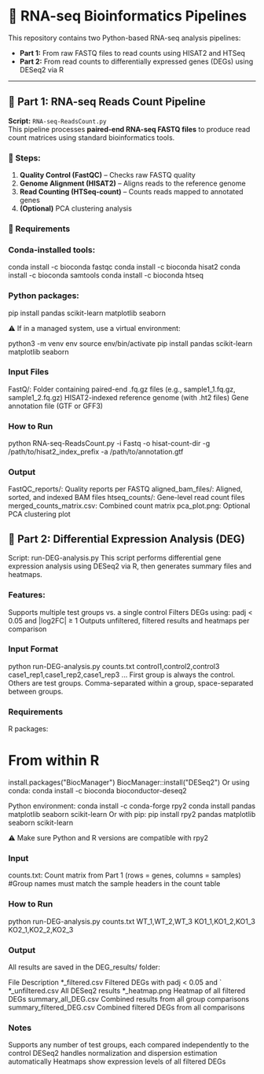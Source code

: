 # 🧬 RNA-seq Bioinformatics Pipelines

This repository contains two Python-based RNA-seq analysis pipelines:

- **Part 1:** From raw FASTQ files to read counts using HISAT2 and HTSeq
- **Part 2:** From read counts to differentially expressed genes (DEGs) using DESeq2 via R

---

## 📌 Part 1: RNA-seq Reads Count Pipeline

**Script:** `RNA-seq-ReadsCount.py`  
This pipeline processes **paired-end RNA-seq FASTQ files** to produce read count matrices using standard bioinformatics tools.

### 🔄 Steps:

1. **Quality Control (FastQC)** – Checks raw FASTQ quality
2. **Genome Alignment (HISAT2)** – Aligns reads to the reference genome
3. **Read Counting (HTSeq-count)** – Counts reads mapped to annotated genes
4. **(Optional)** PCA clustering analysis

### 🔧 Requirements

### Conda-installed tools:
conda install -c bioconda fastqc
conda install -c bioconda hisat2
conda install -c bioconda samtools
conda install -c bioconda htseq

### Python packages:
pip install pandas scikit-learn matplotlib seaborn

⚠️ If in a managed system, use a virtual environment:

python3 -m venv env
source env/bin/activate
pip install pandas scikit-learn matplotlib seaborn

### Input Files
FastQ/: Folder containing paired-end .fq.gz files (e.g., sample1_1.fq.gz, sample1_2.fq.gz)
HISAT2-indexed reference genome (with .ht2 files)
Gene annotation file (GTF or GFF3)

### How to Run
python RNA-seq-ReadsCount.py -i Fastq -o hisat-count-dir -g /path/to/hisat2_index_prefix -a /path/to/annotation.gtf

### Output
FastQC_reports/: Quality reports per FASTQ
aligned_bam_files/: Aligned, sorted, and indexed BAM files
htseq_counts/: Gene-level read count files
merged_counts_matrix.csv: Combined count matrix
pca_plot.png: Optional PCA clustering plot

## 📌 Part 2: Differential Expression Analysis (DEG)
Script: run-DEG-analysis.py
This script performs differential gene expression analysis using DESeq2 via R, then generates summary files and heatmaps.

### Features:
Supports multiple test groups vs. a single control
Filters DEGs using: padj < 0.05 and |log2FC| ≥ 1
Outputs unfiltered, filtered results and heatmaps per comparison

### Input Format
python run-DEG-analysis.py counts.txt control1,control2,control3 case1_rep1,case1_rep2,case1_rep3 ...
First group is always the control. Others are test groups. Comma-separated within a group, space-separated between groups.

###  Requirements
R packages:
# From within R
install.packages("BiocManager")
BiocManager::install("DESeq2")
Or using conda:
conda install -c bioconda bioconductor-deseq2

Python environment:
conda install -c conda-forge rpy2
conda install pandas matplotlib seaborn scikit-learn
Or with pip:
pip install rpy2 pandas matplotlib seaborn scikit-learn

⚠️ Make sure Python and R versions are compatible with rpy2

### Input
counts.txt: Count matrix from Part 1 (rows = genes, columns = samples)
#Group names must match the sample headers in the count table

### How to Run
python run-DEG-analysis.py counts.txt WT_1,WT_2,WT_3 KO1_1,KO1_2,KO1_3 KO2_1,KO2_2,KO2_3

### Output
All results are saved in the DEG_results/ folder:


File	Description
*_filtered.csv	Filtered DEGs with padj < 0.05 and `
*_unfiltered.csv	All DESeq2 results
*_heatmap.png	Heatmap of all filtered DEGs
summary_all_DEG.csv	Combined results from all group comparisons
summary_filtered_DEG.csv	Combined filtered DEGs from all comparisons

###  Notes
Supports any number of test groups, each compared independently to the control
DESeq2 handles normalization and dispersion estimation automatically
Heatmaps show expression levels of all filtered DEGs
